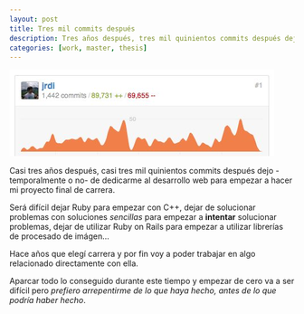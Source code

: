```yaml
---
layout: post
title: Tres mil commits después
description: Tres años después, tres mil quinientos commits después dejo de dedicarme al desarrollo web para empezar a hacer mi proyecto final de carrera.
categories: [work, master, thesis] 
---
```


![github-graphs](/images/github-graphs.jpg)    

Casi tres años después, casi tres mil quinientos commits después dejo -temporalmente o no- de dedicarme al desarrollo web para empezar a hacer mi proyecto final de carrera.

Será difícil dejar Ruby para empezar con C++, dejar de solucionar problemas con soluciones *sencillas* para empezar a **intentar** solucionar problemas, dejar de utilizar Ruby on Rails para empezar a utilizar librerías de procesado de imágen...

Hace años que elegí carrera y por fin voy a poder trabajar en algo relacionado directamente con ella. 

Aparcar todo lo conseguido durante este tiempo y empezar de cero va a ser difícil pero *prefiero arrepentirme de lo que haya hecho, antes de lo que podría haber hecho*.
